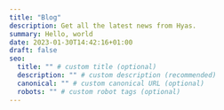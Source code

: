 ```yaml
---
title: "Blog"
description: Get all the latest news from Hyas.
summary: Hello, world
date: 2023-01-30T14:42:16+01:00
draft: false
seo:
  title: "" # custom title (optional)
  description: "" # custom description (recommended)
  canonical: "" # custom canonical URL (optional)
  robots: "" # custom robot tags (optional)
---
```

